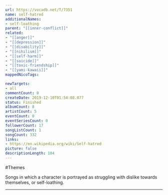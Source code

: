 ```yaml
---
url: https://vocadb.net/T/7351
name: self-hatred
additionalNames: 
- self-loathing
parent: "[[inner-conflict]]"
related:
- "[[anger]]"
- "[[depression]]"
- "[[disability]]"
- "[[nihilism]]"
- "[[self-harm]]"
- "[[suicide]]"
- "[[toxic-friendship]]"
- "[[yami-kawaii]]"
mappedNicoTags:

newTargets:
- all
commentCount: 0
createDate: 2019-12-10T01:54:08.077
status: Finished
albumCount: 8
artistCount: 5
eventCount: 0
eventSeriesCount: 0
followerCount: 17
songListCount: 1
songCount: 332
links: 
- https://en.wikipedia.org/wiki/Self-hatred
picture: false
descriptionLength: 104
---
```


#Themes

Songs in which a character is portrayed as struggling with dislike towards themselves, or self-loathing.

---

